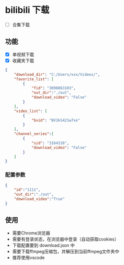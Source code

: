 # bilibili 下载

- [ ] 合集下载

## 功能

- [x] 单视频下载
- [x] 收藏夹下载

```json
{
    "download_dir": "C:/Users/xxx/Videos/",
    "favorite_list": [
        {
            "fid": "3098863103",
            "out_dir":"./out",
            "download_video": "False"
        }
    ],
    "video_list": [
        {
            "bvid": "BV1kS421w7xe"
        }
    ],
    "channel_series":[
        {
            "sid": "3164316",
            "download_video": "False"
        }
    ]
}
```

### 配置参数

```json
{
    "id":"1111",
    "out_dir":"./out",
    "download_video":"True"
}
```

## 使用

- 需要Chrome浏览器
- 需要有登录状态，在浏览器中登录（自动获取cookies）
- 下载配置要到 download.json 中
- 需要下载ffmpeg压缩包，并解压到当前ffmpeg文件夹中
- 推荐使用vscode
